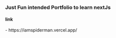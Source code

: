 <h3>Just Fun intended Portfolio to learn nextJs</h3>
<h4>link</h4> - <a>https://iamspiderman.vercel.app/</a>
